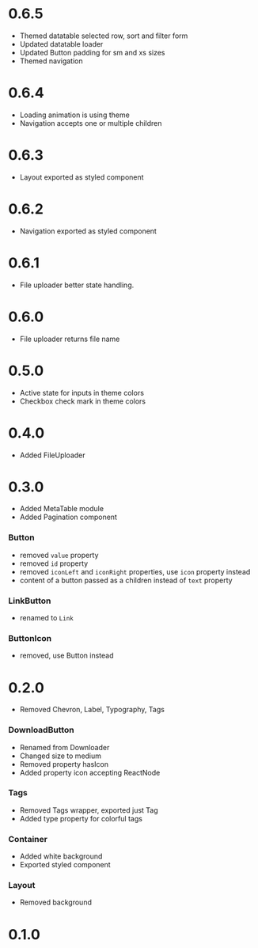 # 0.6.5
- Themed datatable selected row, sort and filter form
- Updated datatable loader
- Updated Button padding for sm and xs sizes
- Themed navigation

# 0.6.4
- Loading animation is using theme
- Navigation accepts one or multiple children

# 0.6.3
- Layout exported as styled component

# 0.6.2
- Navigation exported as styled component

# 0.6.1
- File uploader better state handling.

# 0.6.0
- File uploader returns file name

# 0.5.0
- Active state for inputs in theme colors
- Checkbox check mark in theme colors

# 0.4.0
- Added FileUploader

# 0.3.0
- Added MetaTable module
- Added Pagination component

### Button
- removed `value` property
- removed `id` property
- removed `iconLeft` and `iconRight` properties, use `icon` property instead
- content of a button passed as a children instead of `text` property

### LinkButton
- renamed to `Link`

### ButtonIcon
- removed, use Button instead

# 0.2.0
- Removed Chevron, Label, Typography, Tags

### DownloadButton
- Renamed from Downloader
- Changed size to medium
- Removed property hasIcon
- Added property icon accepting ReactNode

### Tags
- Removed Tags wrapper, exported just Tag
- Added type property for colorful tags

### Container
- Added white background
- Exported styled component

### Layout
- Removed background

# 0.1.0